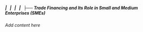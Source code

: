 ##### |   |   |   |   ├── Trade Financing and Its Role in Small and Medium Enterprises (SMEs)

*Add content here*